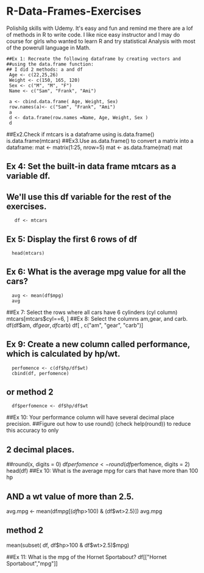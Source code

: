 #   R-Data-Frames-Exercises
   Polishilg skills with Udemy. It's easy and fun and remind me there are a lof of methods in R to write code. 
   I like nice easy instructor and I may do course for girls who wanted to learn R  and try statistical 
   Analysis with most of the powerull language in Math.
    
    ##Ex 1: Recreate the following dataframe by creating vectors and 
    ##using the data.frame function:
    ## I did 2 methods: a and df
     Age <- c(22,25,26)
     Weight <- c(150, 165, 120)
     Sex <- c("M", "M", "F")
     Name <- c("Sam", "Frank", "Ami")

     a <- cbind.data.frame( Age, Weight, Sex)
     row.names(a)<- c("Sam", "Frank", "Ami")
     a
     d <- data.frame(row.names =Name, Age, Weight, Sex )
     d
   ##Ex2.Check if mtcars is a dataframe using is.data.frame()
     is.data.frame(mtcars)
   ##Ex3.Use as.data.frame() to convert a matrix into a dataframe:
     mat <- matrix(1:25, nrow=5)
     mat <- as.data.frame(mat)
     mat
 ## Ex 4: Set the built-in data frame mtcars as a variable df. 
 ## We'll use this df variable for the rest of the exercises.
       df <- mtcars
 ## Ex 5: Display the first 6 rows of df
      head(mtcars)
 ## Ex 6: What is the average mpg value for all the cars?
      avg <- mean(df$mpg)
      avg
 ##Ex 7: Select the rows where all cars have 6 cylinders (cyl column)
      mtcars[mtcars$cyl==6, ]
 ##Ex 8: Select the columns am,gear, and carb.
      df(df$am, df$gear, df$carb)
      df[ , c("am", "gear", "carb")]
 ## Ex 9: Create a new column called performance, which is calculated by hp/wt.
      perfomence <- c(df$hp/df$wt)
      cbind(df, perfomence) 
 ## or method 2 
      df$perfomence <- df$hp/df$wt
##Ex 10: Your performance column will have several decimal place precision.
##Figure out how to use round() (check help(round)) to reduce this accuracy to only 
## 2 decimal places.

##round(x, digits = 0)
df$perfomence <- round(df$perfomence, digits = 2)
head(df)
##Ex 10: What is the average mpg for cars that have more than 100 hp 
## AND a wt value of more than 2.5.

avg.mpg <- mean(df$mpg[ (df$hp>100) & (df$wt>2.5)])
avg.mpg
## method 2
mean(subset( df, df$hp>100 & df$wt>2.5)$mpg)

##Ex 11: What is the mpg of the Hornet Sportabout?
df[["Hornet Sportabout","mpg"]] 

